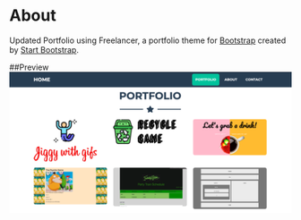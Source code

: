 # About
Updated Portfolio using Freelancer, a portfolio theme for [Bootstrap](http://getbootstrap.com/) created by [Start Bootstrap](http://startbootstrap.com/). 

##Preview
[![Freelancer Preview](https://github.com/joannebadua/Portfolio/blob/master/Assets/Screenshot.png)](https://joannebadua.github.io/portfolio/)
